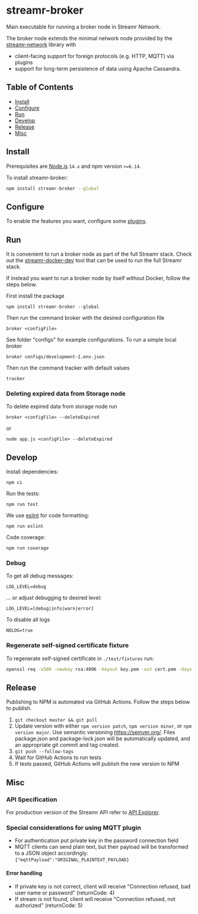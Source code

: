 # streamr-broker

Main executable for running a broker node in Streamr Network.

The broker node extends the minimal network node provided by the
[streamr-network](https://github.com/streamr-dev/network) library with
- client-facing support for foreign protocols (e.g. HTTP, MQTT) via plugins
- support for long-term persistence of data using Apache Cassandra.

## Table of Contents
- [Install](#install)
- [Configure](#configure)
- [Run](#run)
- [Develop](#develop)
- [Release](#release)
- [Misc](#misc)

## Install

Prerequisites are [Node.js](https://nodejs.org/) `14.x` and npm version `>=6.14`.

To install streamr-broker:
```bash
npm install streamr-broker --global
```

## Configure

To enable the features you want, configure some [plugins](plugins.md).

## Run
It is convenient to run a broker node as part of the full Streamr stack. Check out
the [streamr-docker-dev](https://github.com/streamr-dev/streamr-docker-dev) tool
that can be used to run the full Streamr stack.

If instead you want to run a broker node by itself without Docker, follow the steps below.

First install the package
```
npm install streamr-broker --global
```
Then run the command broker with the desired configuration file
```
broker <configFile>
```
See folder "configs" for example configurations. To run a simple local broker
```
broker configs/development-1.env.json
```
Then run the command tracker with default values
```
tracker
```

### Deleting expired data from Storage node
To delete expired data from storage node run

```
broker <configFile> --deleteExpired
```

or

```
node app.js <configFile> --deleteExpired
```

## Develop

Install dependencies:

    npm ci

Run the tests:

    npm run test

We use [eslint](https://github.com/eslint/eslint) for code formatting:

    npm run eslint

Code coverage:

    npm run coverage

### Debug

To get all debug messages:

    LOG_LEVEL=debug

... or adjust debugging to desired level:

    LOG_LEVEL=[debug|info|warn|error]

To disable all logs

    NOLOG=true

### Regenerate self-signed certificate fixture
To regenerate self-signed certificate in `./test/fixtures` run:

```bash
openssl req -x509 -newkey rsa:4096 -keyout key.pem -out cert.pem -days 36500 -nodes -subj "/CN=localhost"
```

## Release

Publishing to NPM is automated via GitHub Actions. Follow the steps below to publish.

1. `git checkout master && git pull`
2. Update version with either `npm version patch`, `npm version minor`, or `npm version major`. Use semantic versioning
https://semver.org/. Files package.json and package-lock.json will be automatically updated, and an appropriate git commit and tag created.
3. `git push --follow-tags`
4. Wait for GitHub Actions to run tests
5. If tests passed, GitHub Actions will publish the new version to NPM

## Misc

### API Specification

For production version of the Streamr API refer to [API Explorer](https://api-explorer.streamr.com).

### Special considerations for using MQTT plugin
- For authentication put private key in the password connection field
- MQTT clients can send plain text, but their payload will be transformed to a JSON object accordingly:
`{"mqttPayload":"ORIGINAL_PLAINTEXT_PAYLOAD}`

#### Error handling
- If private key is not correct, client will receive "Connection refused, bad user name or password" (returnCode: 4)
- If stream is not found, client will receive "Connection refused, not authorized" (returnCode: 5)
